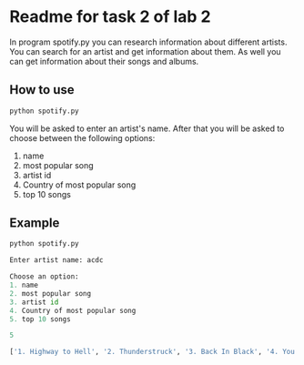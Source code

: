 # Readme for task 2 of lab 2
In program spotify.py you can research information about different artists.
You can search for an artist and get information about them.
As well you can get information about their songs and albums.


## How to use
```python
python spotify.py
```
You will be asked to enter an artist's name.
After that you will be asked to choose between the following options:
1. name
2. most popular song
3. artist id
4. Country of most popular song
5. top 10 songs

## Example
```python
python spotify.py
```
```python
Enter artist name: acdc
```
```python
Choose an option:
1. name
2. most popular song
3. artist id
4. Country of most popular song
5. top 10 songs
```
```python
5
```
```python
['1. Highway to Hell', '2. Thunderstruck', '3. Back In Black', '4. You Shook Me All Night Long', '5. T.N.T.', '6. Hells Bells', '7. Dirty Deeds Done Dirt Cheap', '8. Shoot to Thrill', "9. It's a Long Way to the Top (If You Wanna Rock 'N' Roll)", '10. Rock N Roll Train']
```



